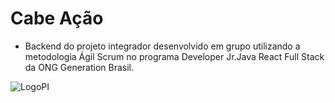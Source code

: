 # Cabe Ação

- Backend do projeto integrador desenvolvido em grupo utilizando a metodologia Ágil Scrum no programa Developer Jr.Java React Full Stack da ONG Generation Brasil.

![LogoPI](https://github.com/user-attachments/assets/e95e42e4-34c7-422e-ba65-4358e201be5b)
